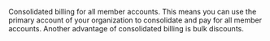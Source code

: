 Consolidated billing for all member accounts. This means you can use the primary account of your organization to consolidate and pay for all member accounts. Another advantage of consolidated billing is bulk discounts.
